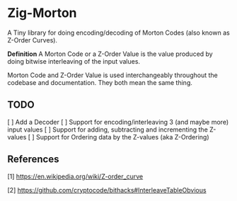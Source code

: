# Zig-Morton

A Tiny library for doing encoding/decoding of Morton Codes (also known as Z-Order Curves).

**Definition** A Morton Code or a Z-Order Value is the value produced by doing bitwise interleaving of the input values.

Morton Code and Z-Order Value is used interchangeably throughout the codebase and documentation. They both mean the same thing.

## TODO

[ ] Add a Decoder
[ ] Support for encoding/interleaving 3 (and maybe more) input values
[ ] Support for adding, subtracting and incrementing the Z-values
[ ] Support for Ordering data by the Z-values (aka Z-Ordering)

## References

[1] https://en.wikipedia.org/wiki/Z-order_curve

[2] https://github.com/cryptocode/bithacks#InterleaveTableObvious
